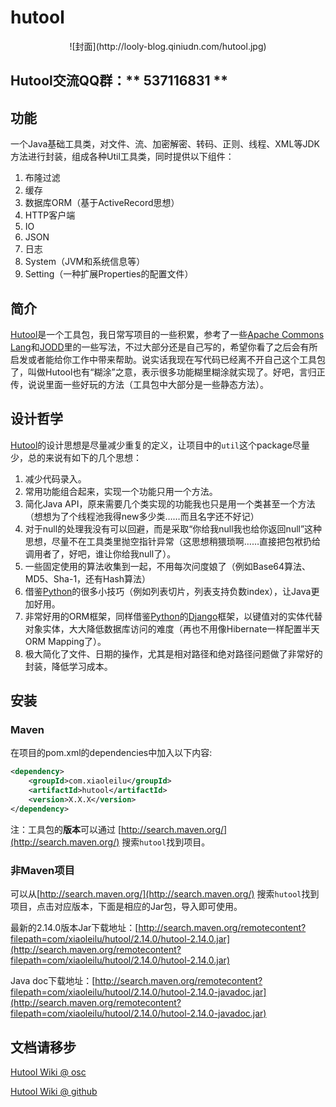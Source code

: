 hutool
======

<center>![封面](http://looly-blog.qiniudn.com/hutool.jpg)</center>

## Hutool交流QQ群：** 537116831 **

## 功能
一个Java基础工具类，对文件、流、加密解密、转码、正则、线程、XML等JDK方法进行封装，组成各种Util工具类，同时提供以下组件：
1. 布隆过滤
2. 缓存
3. 数据库ORM（基于ActiveRecord思想）
4. HTTP客户端
5. IO
6. JSON
7. 日志
8. System（JVM和系统信息等）
9. Setting（一种扩展Properties的配置文件）

## 简介
[Hutool](https://github.com/looly/hutool)是一个工具包，我日常写项目的一些积累，参考了一些[Apache Commons Lang](http://commons.apache.org/)和[JODD](http://jodd.org/)里的一些写法，不过大部分还是自己写的，希望你看了之后会有所启发或者能给你工作中带来帮助。说实话我现在写代码已经离不开自己这个工具包了，叫做Hutool也有“糊涂”之意，表示很多功能糊里糊涂就实现了。好吧，言归正传，说说里面一些好玩的方法（工具包中大部分是一些静态方法）。

## 设计哲学
[Hutool](https://github.com/looly/hutool)的设计思想是尽量减少重复的定义，让项目中的`util`这个package尽量少，总的来说有如下的几个思想：

1. 减少代码录入。
2. 常用功能组合起来，实现一个功能只用一个方法。
3. 简化Java API，原来需要几个类实现的功能我也只是用一个类甚至一个方法（想想为了个线程池我得new多少类……而且名字还不好记）
4. 对于null的处理我没有可以回避，而是采取“你给我null我也给你返回null”这种思想，尽量不在工具类里抛空指针异常（这思想稍猥琐啊……直接把包袱扔给调用者了，好吧，谁让你给我null了）。
5. 一些固定使用的算法收集到一起，不用每次问度娘了（例如Base64算法、MD5、Sha-1，还有Hash算法）
6. 借鉴[Python](https://www.python.org/)的很多小技巧（例如列表切片，列表支持负数index），让Java更加好用。
7. 非常好用的ORM框架，同样借鉴[Python](https://www.python.org/)的[Django](https://www.djangoproject.com/)框架，以键值对的实体代替对象实体，大大降低数据库访问的难度（再也不用像Hibernate一样配置半天ORM Mapping了）。
8. 极大简化了文件、日期的操作，尤其是相对路径和绝对路径问题做了非常好的封装，降低学习成本。

## 安装
### Maven
在项目的pom.xml的dependencies中加入以下内容:

```xml
<dependency>
    <groupId>com.xiaoleilu</groupId>
    <artifactId>hutool</artifactId>
    <version>X.X.X</version>
</dependency>
```

注：工具包的**版本**可以通过 [http://search.maven.org/](http://search.maven.org/) 搜索`hutool`找到项目。

### 非Maven项目
可以从[http://search.maven.org/](http://search.maven.org/) 搜索`hutool`找到项目，点击对应版本，下面是相应的Jar包，导入即可使用。

最新的2.14.0版本Jar下载地址：[http://search.maven.org/remotecontent?filepath=com/xiaoleilu/hutool/2.14.0/hutool-2.14.0.jar](http://search.maven.org/remotecontent?filepath=com/xiaoleilu/hutool/2.14.0/hutool-2.14.0.jar)

Java doc下载地址：[http://search.maven.org/remotecontent?filepath=com/xiaoleilu/hutool/2.14.0/hutool-2.14.0-javadoc.jar](http://search.maven.org/remotecontent?filepath=com/xiaoleilu/hutool/2.14.0/hutool-2.14.0-javadoc.jar)

## 文档请移步 

[Hutool Wiki @ osc](http://hutool.mydoc.io/)

[Hutool Wiki @ github](https://github.com/looly/hutool/wiki)

